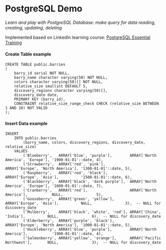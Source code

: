 # PostgreSQL Demo

_Learn and play with PostgreSQL Database: make query for data reading, creating, updating, deleting_

Implemented based on LinkedIn learning course:
[PostgreSQL Essential Training](https://www.linkedin.com/learning/postgresql-essential-training-22611610)

#### Create Table example

```
CREATE TABLE public.barries
(
    barry_id serial NOT NULL,
    barry_name character varying(50) NOT NULL,
    colors character varying(50)[] NOT NULL,
    relative_size smallint DEFAULT 5,
    discovery_regions character varying(50)[],
    discovery_date date,
    PRIMARY KEY (barry_id),
    CONSTRAINT relative_size_range_check CHECK (relative_size BETWEEN 1 AND 10) NOT VALID
);
```

#### Insert Data example

```
INSERT 
    INTO public.barries 
        (barry_name, colors, discovery_regions, discovery_date, relative_size) 
    VALUES
        ('Blueberry',   ARRAY['blue', 'purple'],        ARRAY['North America', 'Europe'], '1900-01-01'::date, 4),
        ('Strawberry',  ARRAY['red', 'pink'],           ARRAY['Europe', 'North America'], '1300-01-01'::date, 5),
        ('Raspberry',   ARRAY['red', 'black'],          ARRAY['Europe', 'Asia'],          '1500-01-01'::date, 6),
        ('Blackberry',  ARRAY['black', 'dark purple'],  ARRAY['North America', 'Europe'], '1600-01-01'::date, 7),
        ('Cranberry',   ARRAY['red'],                   ARRAY['North America'],           NULL,               5),
        ('Gooseberry',  ARRAY['green', 'yellow'],       ARRAY['Europe', 'Asia'],          NULL,               3),  -- NULL for discovery_date
        ('Mulberry',    ARRAY['black', 'white', 'red'], ARRAY['China', 'India'],          NULL,               6),  -- NULL for discovery_date
        ('Elderberry',  ARRAY['purple', 'black'],       ARRAY['Europe', 'North America'], '1000-01-01'::date, 5),
        ('Huckleberry', ARRAY['blue', 'purple'],        ARRAY['North America'],           '1900-01-01'::date, 4),
        ('Salmonberry', ARRAY['yellow', 'orange'],      ARRAY['Pacific Northwest'],       NULL,               3);  -- NULL for discovery_date
```